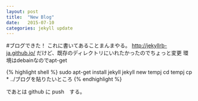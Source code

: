 ```yaml
---
layout: post
title:  "New Blog"
date:   2015-07-10
categories: jekyll update
---
```


#ブログできた！
これに書いてあることまんまやる。
http://jekyllrb-ja.github.io/
だけど、既存のディレクトリにいれたかったのでちょっと変更
環境はdebainなのでapt-get

{% highlight shell %}
sudo apt-get install jekyll
jekyll new tempj
cd tempj
cp * ../ブログを貼りたいところ
{% endhighlight %}

であとは github に push　する。
